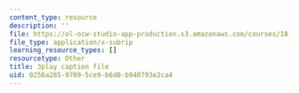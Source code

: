 ```yaml
---
content_type: resource
description: ''
file: https://ol-ocw-studio-app-production.s3.amazonaws.com/courses/18-03sc-differential-equations-fall-2011/0256a28597095ce9b6d0b940793e2ca4_jOBBwI4CYjM.vtt
file_type: application/x-subrip
learning_resource_types: []
resourcetype: Other
title: 3play caption file
uid: 0256a285-9709-5ce9-b6d0-b940793e2ca4
---
```

